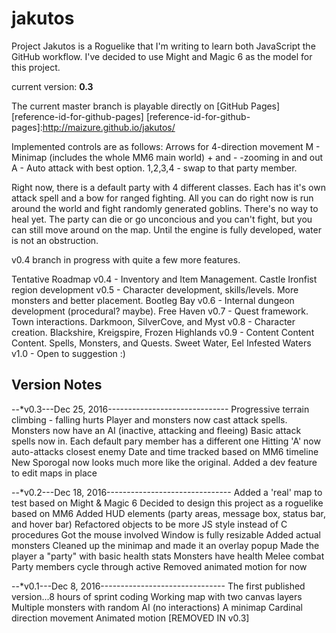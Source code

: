 # jakutos
Project Jakutos is a Roguelike that I'm writing to learn both JavaScript the GitHub workflow. I've decided to use Might and Magic 6 as the model for this project.

current version: **0.3**

The current master branch is playable directly on [GitHub Pages][reference-id-for-github-pages]
[reference-id-for-github-pages]:http://maizure.github.io/jakutos/

Implemented controls are as follows:
Arrows for 4-direction movement
M - Minimap (includes the whole MM6 main world)
\+ and \- -zooming in and out
A - Auto attack with best option.
1,2,3,4 - swap to that party member.

Right now, there is a default party with 4 different classes. Each has it's own attack spell and a bow for ranged fighting. All you can do right now is run around the world and fight randomly generated goblins. There's no way to heal yet. The party can die or go unconcious and you can't fight, but you can still move around on the map. Until the engine is fully developed, water is not an obstruction.

v0.4 branch in progress with quite a few more features.

Tentative Roadmap
v0.4 - Inventory and Item Management. Castle Ironfist region development
v0.5 - Character development, skills/levels. More monsters and better placement. Bootleg Bay
v0.6 - Internal dungeon development (procedural? maybe). Free Haven
v0.7 - Quest framework. Town interactions. Darkmoon, SilverCove, and Myst
v0.8 - Character creation. Blackshire, Kreigspire, Frozen Highlands
v0.9 - Content Content Content. Spells, Monsters, and Quests. Sweet Water, Eel Infested Waters
v1.0 - Open to suggestion :)


Version Notes
---
--*v0.3---Dec 25, 2016------------------------------
Progressive terrain climbing - falling hurts
Player and monsters now cast attack spells.
Monsters now have an AI (inactive, attacking and fleeing)
Basic attack spells now in. Each default pary member has a different one
Hitting 'A' now auto-attacks closest enemy
Date and time tracked based on MM6 timeline
New Sporogal now looks much more like the original.
Added a dev feature to edit maps in place


--*v0.2---Dec 18, 2016-------------------------------
Added a 'real' map to test based on Might & Magic 6
Decided to design this project as a roguelike based on MM6
Added HUD elements (party areas, message box, status bar, and hover bar)
Refactored objects to be more JS style instead of C procedures
Got the mouse involved
Window is fully resizable
Added actual monsters
Cleaned up the minimap and made it an overlay popup
Made the player a "party" with basic health stats
Monsters have health
Melee combat
Party members cycle through active
Removed animated motion for now



--*v0.1---Dec 8, 2016-------------------------------
The first published version...8 hours of sprint coding
Working map with two canvas layers
Multiple monsters with random AI (no interactions)
A minimap
Cardinal direction movement
Animated motion [REMOVED IN v0.3]

